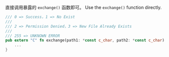 直接调用暴露的 `exchange()` 函数即可。
Use the `exchange()` function directly.

```rust
/// 0 => Success，1 => No Exist
///
/// 2 => Permission Denied，3 => New File Already Exists
///
/// 255 => UNKNOWN ERROR
pub extern "C" fn exchange(path1: *const c_char, path2: *const c_char) -> i32{
    ...
}
```

